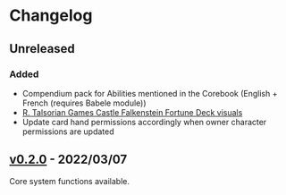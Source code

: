 # Changelog

## Unreleased
### Added
+ Compendium pack for Abilities mentioned in the Corebook (English + French (requires Babele module))
+ [R. Talsorian Games Castle Falkenstein Fortune Deck visuals](https://rtalsoriangames.com/2020/07/24/falkenstein-friday-the-fortune-deck/)
+ Update card hand permissions accordingly when owner character permissions are updated

## [v0.2.0](https://github.com/admiralnlson/castle-falkenstein-fvtt/releases/tag/v0.2.0) - 2022/03/07
Core system functions available.
